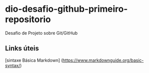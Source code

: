 # dio-desafio-github-primeiro-repositorio
Desafio de Projeto sobre Git/GitHub


## Links úteis
[sintaxe Básica Markdown] (https://www.markdownguide.org/basic-syntax/)
